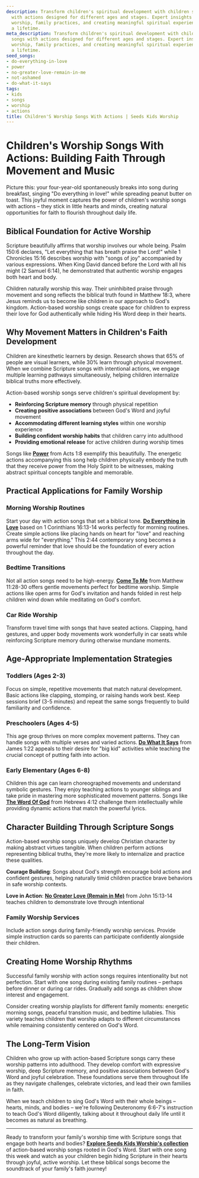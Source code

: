 ```yaml
---
description: Transform children's spiritual development with children s worship songs
  with actions designed for different ages and stages. Expert insights on reverent
  worship, family practices, and creating meaningful spiritual experiences that last
  a lifetime.
meta_description: Transform children's spiritual development with children s worship
  songs with actions designed for different ages and stages. Expert insights on reverent
  worship, family practices, and creating meaningful spiritual experiences that last
  a lifetime.
seed_songs:
- do-everything-in-love
- power
- no-greater-love-remain-in-me
- not-ashamed
- do-what-it-says
tags:
- kids
- songs
- worship
- actions
title: Children'S Worship Songs With Actions | Seeds Kids Worship
---
```

# Children's Worship Songs With Actions: Building Faith Through Movement and Music

Picture this: your four-year-old spontaneously breaks into song during breakfast, singing "Do everything in love!" while spreading peanut butter on toast. This joyful moment captures the power of children's worship songs with actions – they stick in little hearts and minds, creating natural opportunities for faith to flourish throughout daily life.

## Biblical Foundation for Active Worship

Scripture beautifully affirms that worship involves our whole being. Psalm 150:6 declares, "Let everything that has breath praise the Lord!" while 1 Chronicles 15:16 describes worship with "songs of joy" accompanied by various expressions. When King David danced before the Lord with all his might (2 Samuel 6:14), he demonstrated that authentic worship engages both heart and body.

Children naturally worship this way. Their uninhibited praise through movement and song reflects the biblical truth found in Matthew 18:3, where Jesus reminds us to become like children in our approach to God's kingdom. Action-based worship songs create space for children to express their love for God authentically while hiding His Word deep in their hearts.

## Why Movement Matters in Children's Faith Development

Children are kinesthetic learners by design. Research shows that 65% of people are visual learners, while 30% learn through physical movement. When we combine Scripture songs with intentional actions, we engage multiple learning pathways simultaneously, helping children internalize biblical truths more effectively.

Action-based worship songs serve children's spiritual development by:

- **Reinforcing Scripture memory** through physical repetition
- **Creating positive associations** between God's Word and joyful movement  
- **Accommodating different learning styles** within one worship experience
- **Building confident worship habits** that children carry into adulthood
- **Providing emotional release** for active children during worship times

Songs like **[Power](https://seedskidsworship.com/product/power-acts-18/)** from Acts 1:8 exemplify this beautifully. The energetic actions accompanying this song help children physically embody the truth that they receive power from the Holy Spirit to be witnesses, making abstract spiritual concepts tangible and memorable.

## Practical Applications for Family Worship

### Morning Worship Routines
Start your day with action songs that set a biblical tone. **[Do Everything in Love](https://seedskidsworship.com/product/do-everything-in-love-1-corinthians-1613-14-2/)** based on 1 Corinthians 16:13-14 works perfectly for morning routines. Create simple actions like placing hands on heart for "love" and reaching arms wide for "everything." This 2:44 contemporary song becomes a powerful reminder that love should be the foundation of every action throughout the day.

### Bedtime Transitions
Not all action songs need to be high-energy. **[Come To Me](https://seedskidsworship.com/product/when-you-lie-down-lullabies-scripture-songs/)** from Matthew 11:28-30 offers gentle movements perfect for bedtime worship. Simple actions like open arms for God's invitation and hands folded in rest help children wind down while meditating on God's comfort.

### Car Ride Worship
Transform travel time with songs that have seated actions. Clapping, hand gestures, and upper body movements work wonderfully in car seats while reinforcing Scripture memory during otherwise mundane moments.

## Age-Appropriate Implementation Strategies

### Toddlers (Ages 2-3)
Focus on simple, repetitive movements that match natural development. Basic actions like clapping, stomping, or raising hands work best. Keep sessions brief (3-5 minutes) and repeat the same songs frequently to build familiarity and confidence.

### Preschoolers (Ages 4-5)
This age group thrives on more complex movement patterns. They can handle songs with multiple verses and varied actions. **[Do What It Says](https://seedskidsworship.com/product/do-what-it-says-james-122-2/)** from James 1:22 appeals to their desire for "big kid" activities while teaching the crucial concept of putting faith into action.

### Early Elementary (Ages 6-8)
Children this age can learn choreographed movements and understand symbolic gestures. They enjoy teaching actions to younger siblings and take pride in mastering more sophisticated movement patterns. Songs like **[The Word Of God](https://seedskidsworship.com/product/the-word-of-god-hebrews-412-2/)** from Hebrews 4:12 challenge them intellectually while providing dynamic actions that match the powerful lyrics.

## Character Building Through Scripture Songs

Action-based worship songs uniquely develop Christian character by making abstract virtues tangible. When children perform actions representing biblical truths, they're more likely to internalize and practice these qualities.

**Courage Building**: Songs about God's strength encourage bold actions and confident gestures, helping naturally timid children practice brave behaviors in safe worship contexts.

**Love in Action**: **[No Greater Love (Remain in Me)](https://seedskidsworship.com/product/no-greater-love-remain-in-me-john-1513-14-2/)** from John 15:13-14 teaches children to demonstrate love through intentional

### Family Worship Services
Include action songs during family-friendly worship services. Provide simple instruction cards so parents can participate confidently alongside their children.

## Creating Home Worship Rhythms

Successful family worship with action songs requires intentionality but not perfection. Start with one song during existing family routines – perhaps before dinner or during car rides. Gradually add songs as children show interest and engagement.

Consider creating worship playlists for different family moments: energetic morning songs, peaceful transition music, and bedtime lullabies. This variety teaches children that worship adapts to different circumstances while remaining consistently centered on God's Word.

## The Long-Term Vision

Children who grow up with action-based Scripture songs carry these worship patterns into adulthood. They develop comfort with expressive worship, deep Scripture memory, and positive associations between God's Word and joyful celebration. These foundations serve them throughout life as they navigate challenges, celebrate victories, and lead their own families in faith.

When we teach children to sing God's Word with their whole beings – hearts, minds, and bodies – we're following Deuteronomy 6:6-7's instruction to teach God's Word diligently, talking about it throughout daily life until it becomes as natural as breathing.

---

Ready to transform your family's worship time with Scripture songs that engage both hearts and bodies? **[Explore Seeds Kids Worship's collection](https://seedskidsworship.com)** of action-based worship songs rooted in God's Word. Start with one song this week and watch as your children begin hiding Scripture in their hearts through joyful, active worship. Let these biblical songs become the soundtrack of your family's faith journey!

<script type="application/ld+json">
{
  "@context": "https://schema.org",
  "@type": "Article",
  "headline": "Children S Worship Songs With Actions",
  "author": {
    "@type": "Organization",
    "name": "Seeds Kids Worship"
  },
  "publisher": {
    "@type": "Organization",
    "name": "Seeds Kids Worship",
    "logo": {
      "@type": "ImageObject",
      "url": "https://seedskidsworship.com/logo.png"
    }
  },
  "datePublished": "2025-09-04T09:09:16.122319",
  "dateModified": "2025-09-04T09:09:16.122338",
  "description": "Transform children's spiritual development with children s worship songs with actions designed for different ages and stages. Expert insights on reverent worshi",
  "mainEntityOfPage": {
    "@type": "WebPage",
    "@id": "https://seedskidsworship.com/activities/children-s-worship-songs-with-actions/"
  }
}
</script>

<script type="application/ld+json">
{
  "@context": "https://schema.org",
  "@type": "Product",
  "name": "Do Everything in Love",
  "description": "A contemporary worship song teaching children to do everything in love based on 1 Corinthians 16:13-14. Emphasizes living with love as the foundation for all actions and relationships.",
  "url": "https://seedskidsworship.com/product/do-everything-in-love-1-corinthians-1613-14-2/",
  "brand": {
    "@type": "Brand",
    "name": "Seeds Kids Worship"
  },
  "category": "Children's Christian Music",
  "album": "Seeds of Courage"
}
</script>

<script type="application/ld+json">
{
  "@context": "https://schema.org",
  "@type": "Product",
  "name": "Power",
  "description": "Energetic song about receiving power from the Holy Spirit to be witnesses from Acts 1:8",
  "url": "https://seedskidsworship.com/product/power-acts-18/",
  "brand": {
    "@type": "Brand",
    "name": "Seeds Kids Worship"
  },
  "category": "Children's Christian Music",
  "album": "Power"
}
</script>

<script type="application/ld+json">
{
  "@context": "https://schema.org",
  "@type": "Product",
  "name": "No Greater Love (Remain in Me)",
  "description": "Upbeat scripture song from Psalm 62:1–2 reminding us to trust in God's steadfast love and not be shaken.",
  "url": "https://seedskidsworship.com/product/no-greater-love-remain-in-me-john-1513-14-2/",
  "brand": {
    "@type": "Brand",
    "name": "Seeds Kids Worship"
  },
  "category": "Children's Christian Music",
  "album": "Seeds of Faith"
}
</script>

<script type="application/ld+json">
{
  "@context": "https://schema.org",
  "@type": "Product",
  "
